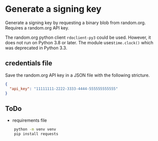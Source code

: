 # Generate a signing key

Generate a signing key by requesting a binary blob from random.org. Requires a random.org API key.

The random.org python client `rdoclient-py3` could be used. However, it does not run on Python 3.8 or later. 
The module uses`time.clock()` which was deprecated in Python 3.3.


## credentials file
Save the random.org API key in a JSON file with the following stricture.
```json
{
  "api_key": "11111111-2222-3333-4444-555555555555"
}
```
## ToDo 
* requirements file

```bash
    python -m venv venv
    pip install requests
```

